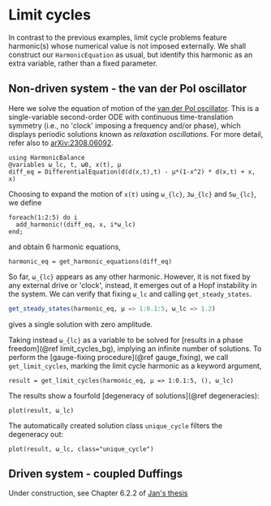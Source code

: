 # Limit cycles

In contrast to the previous examples, limit cycle problems feature harmonic(s) whose numerical value is not imposed externally. We shall construct our `HarmonicEquation` as usual, but identify this harmonic as an extra variable, rather than a fixed parameter.

## Non-driven system - the van der Pol oscillator

Here we solve the equation of motion of the [van der Pol oscillator](https://en.wikipedia.org/wiki/Van_der_Pol_oscillator). This is a single-variable second-order ODE with continuous time-translation symmetry (i.e., no 'clock' imposing a frequency and/or phase), which displays periodic solutions known as _relaxation oscillations_. For more detail, refer also to [arXiv:2308.06092](https://arxiv.org/abs/2308.06092).
```@example lc
using HarmonicBalance
@variables ω_lc, t, ω0, x(t), μ
diff_eq = DifferentialEquation(d(d(x,t),t) - μ*(1-x^2) * d(x,t) + x, x)
```
Choosing to expand the motion of ``x(t)`` using ``ω_{lc}``, ``3ω_{lc}`` and ``5ω_{lc}``, we define
```@example lc
foreach(1:2:5) do i
  add_harmonic!(diff_eq, x, i*ω_lc)
end;
```
and obtain 6 harmonic equations,
```@example lc
harmonic_eq = get_harmonic_equations(diff_eq)
```
So far, ``ω_{lc}`` appears as any other harmonic. However, it is not fixed by any external drive or 'clock', instead, it emerges out of a Hopf instability in the system. We can verify that fixing `ω_lc` and calling `get_steady_states`.
```julia
get_steady_states(harmonic_eq, μ => 1:0.1:5, ω_lc => 1.2)
```
gives a single solution with zero amplitude.

Taking instead ``ω_{lc}`` as a variable to be solved for [results in a phase freedom](@ref limit_cycles_bg), implying an infinite number of solutions. To perform the [gauge-fixing procedure](@ref gauge_fixing), we call `get_limit_cycles`, marking the limit cycle harmonic as a keyword argument,
```@example lc
result = get_limit_cycles(harmonic_eq, μ => 1:0.1:5, (), ω_lc)
```
The results show a fourfold [degeneracy of solutions](@ref degeneracies):
```@example lc
plot(result, ω_lc)
```
 The automatically created solution class `unique_cycle` filters the degeneracy out:
```@example lc
plot(result, ω_lc, class="unique_cycle")
```

## Driven system - coupled Duffings

Under construction, see Chapter 6.2.2 of [Jan's thesis](https://www.research-collection.ethz.ch/handle/20.500.11850/589190)

